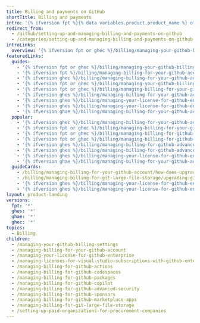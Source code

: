 ```yaml
---
title: Billing and payments on GitHub
shortTitle: Billing and payments
intro: '{% ifversion fpt %}{% data variables.product.product_name %} offers free and paid products for every account. You can upgrade or downgrade your account''s subscription and manage your billing settings at any time.{% elsif ghec or ghes or ghae %}{% data variables.product.company_short %} bills for your enterprise members'' {% ifversion ghec or ghae %}usage of {% data variables.product.product_name %}{% elsif ghes %} licence seats for {% data variables.product.product_name %}{% ifversion ghes %} and any additional services that you purchase{% endif %}{% endif %}. {% endif %}{% ifversion ghec %} You can view your subscription and manage your billing settings at any time. {% endif %}{% ifversion fpt or ghec %} You can also view usage and manage spending limits for {% data variables.product.product_name %} features such as {% data variables.product.prodname_actions %}, {% data variables.product.prodname_registry %}, and {% data variables.product.prodname_github_codespaces %}.{% endif %}'
redirect_from:
  - /github/setting-up-and-managing-billing-and-payments-on-github
  - /categories/setting-up-and-managing-billing-and-payments-on-github
introLinks:
  overview: '{% ifversion fpt or ghec %}/billing/managing-your-github-billing-settings/about-billing-on-github{% elsif ghes%}/billing/managing-billing-for-your-github-account/about-billing-for-your-enterprise{% endif %}'
featuredLinks:
  guides:
    - '{% ifversion fpt or ghec %}/billing/managing-your-github-billing-settings/adding-or-editing-a-payment-method{% endif %}'
    - '{% ifversion fpt %}/billing/managing-billing-for-your-github-account/upgrading-your-github-subscription{% endif %}'
    - '{% ifversion ghec %}/billing/managing-billing-for-your-github-account/about-billing-for-your-enterprise{% endif %}'
    - '{% ifversion fpt or ghec %}/billing/managing-your-github-billing-settings/setting-your-billing-email{% endif %}'
    - '{% ifversion fpt or ghec %}/billing/managing-billing-for-your-github-account/about-per-user-pricing{% endif %}'
    - '{% ifversion ghes %}/billing/managing-billing-for-your-github-account/viewing-the-subscription-and-usage-for-your-enterprise-account{% endif %}'
    - '{% ifversion ghes %}/billing/managing-your-license-for-github-enterprise/about-licenses-for-github-enterprise{% endif %}'
    - '{% ifversion ghes %}/billing/managing-your-license-for-github-enterprise/viewing-license-usage-for-github-enterprise{% endif %}'
    - '{% ifversion ghae %}/billing/managing-billing-for-your-github-account/about-billing-for-your-enterprise{% endif %}'
  popular:
    - '{% ifversion ghec %}/billing/managing-billing-for-your-github-account/viewing-the-subscription-and-usage-for-your-enterprise-account{% endif %}'
    - '{% ifversion fpt or ghec %}/billing/managing-billing-for-your-github-account/downgrading-your-github-subscription{% endif %}'
    - '{% ifversion fpt or ghec %}/billing/managing-billing-for-github-actions/about-billing-for-github-actions{% endif %}'
    - '{% ifversion fpt or ghec %}/billing/managing-billing-for-github-codespaces/about-billing-for-github-codespaces{% endif %}'
    - '{% ifversion ghes %}/billing/managing-billing-for-github-advanced-security/about-billing-for-github-advanced-security{% endif %}'
    - '{% ifversion ghes %}/billing/managing-billing-for-github-advanced-security/viewing-your-github-advanced-security-usage{% endif %}'
    - '{% ifversion ghes %}/billing/managing-your-license-for-github-enterprise/uploading-a-new-license-to-github-enterprise-server{% endif %}'
    - '{% ifversion ghae %}/billing/managing-billing-for-your-github-account/about-billing-for-your-enterprise{% endif %}'
  guideCards:
    - /billing/managing-billing-for-your-github-account/how-does-upgrading-or-downgrading-affect-the-billing-process
    - /billing/managing-billing-for-git-large-file-storage/upgrading-git-large-file-storage
    - '{% ifversion ghes %}/billing/managing-your-license-for-github-enterprise/downloading-your-license-for-github-enterprise{% endif %}'
    - '{% ifversion ghes %}/billing/managing-your-license-for-github-enterprise/syncing-license-usage-between-github-enterprise-server-and-github-enterprise-cloud{% endif %}'
layout: product-landing
versions:
  fpt: '*'
  ghes: '*'
  ghae: '*'
  ghec: '*'
topics:
  - Billing
children:
  - /managing-your-github-billing-settings
  - /managing-billing-for-your-github-account
  - /managing-your-license-for-github-enterprise
  - /managing-licenses-for-visual-studio-subscriptions-with-github-enterprise
  - /managing-billing-for-github-actions
  - /managing-billing-for-github-codespaces
  - /managing-billing-for-github-packages
  - /managing-billing-for-github-copilot
  - /managing-billing-for-github-advanced-security
  - /managing-billing-for-github-sponsors
  - /managing-billing-for-github-marketplace-apps
  - /managing-billing-for-git-large-file-storage
  - /setting-up-paid-organizations-for-procurement-companies
---
```


